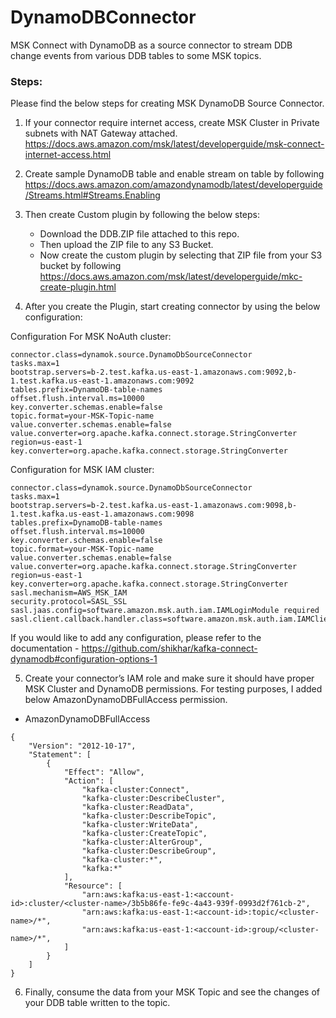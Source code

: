 # DynamoDBConnector

MSK Connect with DynamoDB as a source connector to stream DDB change events from various DDB tables to some MSK topics.


### Steps:

Please find the below steps for creating MSK DynamoDB Source Connector.

1. If your connector require internet access, create MSK Cluster in Private subnets with NAT Gateway attached. https://docs.aws.amazon.com/msk/latest/developerguide/msk-connect-internet-access.html 

2. Create sample DynamoDB table and enable stream on table by following https://docs.aws.amazon.com/amazondynamodb/latest/developerguide/Streams.html#Streams.Enabling 

3. Then create Custom plugin by following the below steps:
   + Download the DDB.ZIP file attached to this repo.
   + Then upload the ZIP file to any S3 Bucket.
   + Now create the custom plugin by selecting that ZIP file from your S3 bucket by following https://docs.aws.amazon.com/msk/latest/developerguide/mkc-create-plugin.html

4. After you create the Plugin, start creating connector by using the below configuration:

Configuration For MSK NoAuth cluster:
```
connector.class=dynamok.source.DynamoDbSourceConnector
tasks.max=1
bootstrap.servers=b-2.test.kafka.us-east-1.amazonaws.com:9092,b-1.test.kafka.us-east-1.amazonaws.com:9092
tables.prefix=DynamoDB-table-names
offset.flush.interval.ms=10000
key.converter.schemas.enable=false
topic.format=your-MSK-Topic-name
value.converter.schemas.enable=false
value.converter=org.apache.kafka.connect.storage.StringConverter
region=us-east-1
key.converter=org.apache.kafka.connect.storage.StringConverter
```

Configuration for MSK IAM cluster:

```
connector.class=dynamok.source.DynamoDbSourceConnector
tasks.max=1
bootstrap.servers=b-2.test.kafka.us-east-1.amazonaws.com:9098,b-1.test.kafka.us-east-1.amazonaws.com:9098
tables.prefix=DynamoDB-table-names
offset.flush.interval.ms=10000
key.converter.schemas.enable=false
topic.format=your-MSK-Topic-name
value.converter.schemas.enable=false
value.converter=org.apache.kafka.connect.storage.StringConverter
region=us-east-1
key.converter=org.apache.kafka.connect.storage.StringConverter
sasl.mechanism=AWS_MSK_IAM
security.protocol=SASL_SSL
sasl.jaas.config=software.amazon.msk.auth.iam.IAMLoginModule required
sasl.client.callback.handler.class=software.amazon.msk.auth.iam.IAMClientCallbackHandler
```

If you would like to add any configuration, please refer to the documentation - https://github.com/shikhar/kafka-connect-dynamodb#configuration-options-1 

5. Create your connector’s IAM role and make sure it should have proper MSK Cluster and DynamoDB permissions. For testing purposes, I added below AmazonDynamoDBFullAccess permission.

+ AmazonDynamoDBFullAccess
```
{
    "Version": "2012-10-17",
    "Statement": [
        {
            "Effect": "Allow",
            "Action": [
                "kafka-cluster:Connect",
                "kafka-cluster:DescribeCluster",
                "kafka-cluster:ReadData",
                "kafka-cluster:DescribeTopic",
                "kafka-cluster:WriteData",
                "kafka-cluster:CreateTopic",
                "kafka-cluster:AlterGroup",
                "kafka-cluster:DescribeGroup",
                "kafka-cluster:*",
                "kafka:*"
            ],
            "Resource": [
                "arn:aws:kafka:us-east-1:<account-id>:cluster/<cluster-name>/3b5b86fe-fe9c-4a43-939f-0993d2f761cb-2",
                "arn:aws:kafka:us-east-1:<account-id>:topic/<cluster-name>/*",
                "arn:aws:kafka:us-east-1:<account-id>:group/<cluster-name>/*",
            ]
        }
    ]
}
```
  

6. Finally, consume the data from your MSK Topic and see the changes of your DDB table written to the topic.

